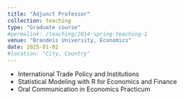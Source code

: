 ```yaml
---
title: "Adjunct Professor"
collection: teaching
type: "Graduate course"
#permalink: /teaching/2014-spring-teaching-1
venue: "Brandeis University, Economics"
date: 2025-01-02
#location: "City, Country"
---
```

- International Trade Policy and Institutions
- Statistical Modeling with R for Economics and Finance
- Oral Communication in Economics Practicum